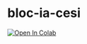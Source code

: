 # bloc-ia-cesi

<a target="_blank" href="https://colab.research.google.com/drive/1EnCAjwjO01xcGXi22xtMSdan4zlIXcTy?usp=sharing">
  <img src="https://colab.research.google.com/assets/colab-badge.svg" alt="Open In Colab"/>
</a>
